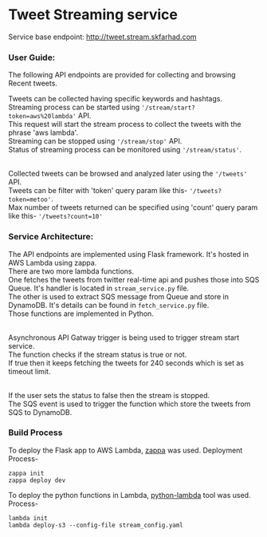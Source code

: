 # Tweet Streaming service
Service base endpoint: http://tweet.stream.skfarhad.com
### User Guide:
The following API endpoints are provided for collecting and browsing Recent
tweets.

Tweets can be collected having specific keywords and hashtags.
<br>Streaming process can be started using <code>'/stream/start?token=aws%20lambda'</code> API. 
<br>This request will start the stream process to collect the tweets with the phrase 'aws lambda'. 
<br>Streaming can be stopped using <code>'/stream/stop'</code> API.
<br>Status of streaming process can be monitored using <code>'/stream/status'</code>.

<br>Collected tweets can be browsed and analyzed later using the <code>'/tweets'</code> API.
<br>Tweets can be filter with 'token' query param like this- <code>'/tweets?token=metoo'</code>.
<br>Max number of tweets returned can be specified using 'count' query param 
like this- <code>'/tweets?count=10'</code>

### Service Architecture:
The API endpoints are implemented using Flask framework. 
It's hosted in AWS Lambda using zappa.
<br>There are two more lambda functions. 
<br>One fetches the tweets from twitter real-time api and pushes those into SQS Queue. 
It's handler is located in <code>stream_service.py</code> file.
<br>The other is used to extract SQS message from Queue and store in DynamoDB. It's details can be found in 
<code>fetch_service.py</code> file.
<br>Those functions are implemented in Python.

<br>Asynchronous API Gatway trigger is being used to trigger stream start service.
<br>The function checks if the stream status is true or not. 
<br>If true then it keeps fetching the tweets for 240 seconds which is set as timeout limit.

<br>If the user sets the status to false then the stream is stopped.
<br>The SQS event is used to trigger the function which store the tweets from SQS to DynamoDB. 

### Build Process
To deploy the Flask app to AWS Lambda, [zappa](https://github.com/Miserlou/Zappa) was used. 
Deployment Process-
<p>
<code>zappa init</code><br/>
<code>zappa deploy dev</code>
</p>

To deploy the python functions in Lambda, 
[python-lambda](https://github.com/nficano/python-lambda) tool was used. Process-
<p>
<code>lambda init</code><br/>
<code>lambda deploy-s3 --config-file stream_config.yaml
</code>
</p>
